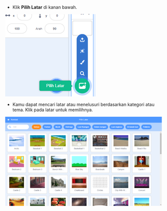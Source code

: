 + Klik **Pilih Latar** di kanan bawah.

![screenshot](images/stage-choose.png)

+ Kamu dapat mencari latar atau menelusuri berdasarkan kategori atau tema. Klik pada latar untuk memilihnya.

![screenshot](images/backdrop.png)